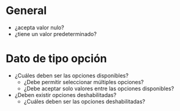 # General

- ¿acepta valor nulo?
- ¿tiene un valor predeterminado?

# Dato de tipo opción

- ¿Cuáles deben ser las opciones disponibles?
    - ¿Debe permitir seleccionar múltiples opciones?
    - ¿Debe aceptar solo valores entre las opciones disponibles?
- ¿Deben existir opciones deshabilitadas?
    - ¿Cuáles deben ser las opciones deshabilitadas?